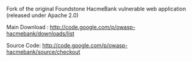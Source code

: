 Fork of the original Foundstone HacmeBank vulnerable web application
(released under Apache 2.0)

Main Download :
<http://code.google.com/p/owasp-hacmebank/downloads/list>

Source Code: <http://code.google.com/p/owasp-hacmebank/source/checkout>